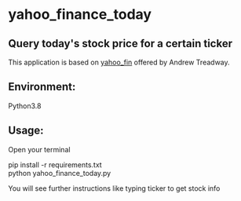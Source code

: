 # yahoo_finance_today

## Query today's stock price for a certain ticker
This application is based on [yahoo_fin](http://theautomatic.net/yahoo_fin-documentation/#tickers_nasdaq) offered by Andrew Treadway.


## Environment:

Python3.8

## Usage:

Open your terminal

pip install -r requirements.txt\
python yahoo_finance_today.py

You will see further instructions like typing ticker to get stock info
